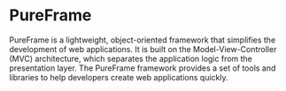 # PureFrame
PureFrame is a lightweight, object-oriented framework that simplifies the development of web applications. It is built on the Model-View-Controller (MVC) architecture, which separates the application logic from the presentation layer. The PureFrame framework provides a set of tools and libraries to help developers create web applications quickly.
